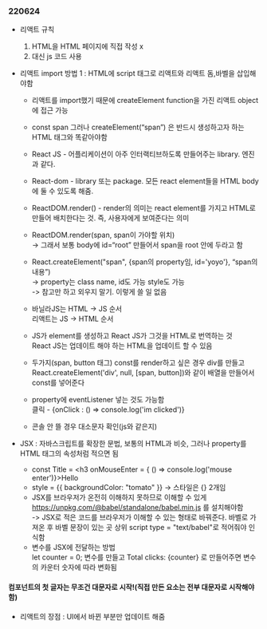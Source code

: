 ### 220624
-   리액트 규칙 
    1.  HTML을 HTML 페이지에 직접 작성 x
    2.  대신 js 코드 사용

-   리액트 import 방법 1 : HTML에 script 태그로 리액트와 리액트 돔,바벨을 삽입해야함
    -    리액트를 import했기 때문에 createElement function을 가진 리액트 object에 접근 가능
    -   const span 그러나 createElement(“span”) 은 반드시 생성하고자 하는 HTML 태그와 똑같아야함
        
    -    React JS - 어플리케이션이 아주 인터랙티브하도록 만들어주는 library. 엔진과 같다.
    -    React-dom - library 또는 package. 모든 react element들을 HTML body에 둘 수 있도록 해줌.
    -    ReactDOM.render() - render의 의미는 react element를 가지고 HTML로 만들어 배치한다는 것. 즉, 사용자에게 보여준다는 의미
    -   ReactDOM.render(span, span이 가야할 위치)<br>
        -> 그래서 보통 body에 id=“root” 만들어서 span을 root 안에 두라고 함
        
    -    React.createElement("span", {span의 property임, id='yoyo'}, “span의 내용”)<br>
        -> property는 class name, id도 가능 style도 가능<br>
        -> 참고만 하고 외우지 말기. 이렇게 쓸 일 없음
        
    -    바닐라JS는 HTML -> JS 순서<br>
        리액트는 JS -> HTML 순서
        
    -    JS가 element를 생성하고 React JS가 그것을 HTML로 번역하는 것<br>
        React JS는 업데이트 해야 하는 HTML을 업데이트 할 수 있음
    -   두가지(span, button 태그) const를 render하고 싶은 경우 div를 만들고 React.createElement('div', null, [span, button])와 같이 배열을 만들어서 const를 넣어준다
    -   property에 eventListener 넣는 것도 가능함<br>
        클릭 - {onClick : () => console.log('im clicked')}
    -   콘솔 안 뜰 경우 대소문자 확인(js와 같은지)

-   JSX : 자바스크립트를 확장한 문법, 보통의 HTML과 비슷, 그러나 property를 HTML 태그의 속성처럼 적으면 됨<br>
    -   const Title = <h3 onMouseEnter = { () => console.log('mouse enter')}>Hello</h3>
    -   style = {{ backgroundColor: "tomato" }} -> 스타일은 {} 2개임
    -   JSX를 브라우저가 온전히 이해하지 못하므로 이해할 수 있게 https://unpkg.com/@babel/standalone/babel.min.js 를 설치해야함<br>
    -> JSX로 적은 코드를 브라우저가 이해할 수 있는 형태로 바꿔준다. 바벨로 가져온 후 바벨 문장이 있는 곳 상위 script type = "text/babel"로 적어줘야 인식함
    -   변수를 JSX에 전달하는 방법<br>
        let counter = 0; 변수를 만들고
        Total clicks: {counter} 로 만들어주면
        변수의 카운터 숫자에 따라 변화됨
#### 컴포넌트의 첫 글자는 무조건 대문자로 시작!(직접 만든 요소는 전부 대문자로 시작해야함)
-   리액트의 장점 : UI에서 바뀐 부분만 업데이트 해줌

